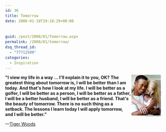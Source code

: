 ```yaml
---
id: 36
title: Tomorrow
date: 2008-01-10T19:18:29+00:00


guid: /post/2008/01/Tomorrow.aspx
permalink: /2008/01/tomorrow/
dsq_thread_id:
  - "77712509"
categories:
  - Inspiration
---
```

<p><strong><img height="135" alt="tigerwoods" src="/wp-content/uploads/binary/Tomorrow_11D8A/tigerwoods.jpg" width="95" align="right"> "I view my life in a way … I'll explain it to you, OK? The greatest thing about tomorrow is, I will be better than I am today. And that's how I look at my life. I will be better as a golfer, I will be better as a person, I will be better as a father, I will be a better husband, I will be better as a friend. That's the beauty of tomorrow. There is no such thing as a setback. The lessons I learn today I will apply tomorrow, and I will be better."</strong>  <p>—<a href="http://sports.espn.go.com/golf/columns/story?columnist=diaz_jaime&amp;id=3158267">Tiger Woods</a></p>